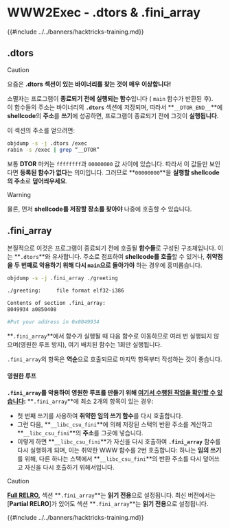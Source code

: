 # WWW2Exec - .dtors & .fini_array

{{#include ../../banners/hacktricks-training.md}}

## .dtors

> [!CAUTION]
> 요즘은 **.dtors 섹션이 있는 바이너리를 찾는 것이 매우 이상합니다!**

소멸자는 프로그램이 **종료되기 전에 실행되는 함수**입니다 ( `main` 함수가 반환된 후).\
이 함수들의 주소는 바이너리의 **`.dtors`** 섹션에 저장되며, 따라서 **`__DTOR_END__`**에 **shellcode**의 **주소**를 **쓰기**에 성공하면, 프로그램이 종료되기 전에 그것이 **실행됩니다**.

이 섹션의 주소를 얻으려면:
```bash
objdump -s -j .dtors /exec
rabin -s /exec | grep “__DTOR”
```
보통 **DTOR** 마커는 `ffffffff`과 `00000000` 값 사이에 있습니다. 따라서 이 값들만 보인다면 **등록된 함수가 없다**는 의미입니다. 그러므로 **`00000000`**을 **실행할 shellcode의 주소**로 **덮어씌우세요**.

> [!WARNING]
> 물론, 먼저 **shellcode를 저장할 장소를 찾아야** 나중에 호출할 수 있습니다.

## **.fini_array**

본질적으로 이것은 프로그램이 종료되기 전에 호출될 **함수들**로 구성된 구조체입니다. 이는 **`.dtors`**와 유사합니다. 주소로 점프하여 **shellcode를 호출**할 수 있거나, **취약점을 두 번째로 악용하기 위해 다시 `main`으로 돌아가야** 하는 경우에 흥미롭습니다.
```bash
objdump -s -j .fini_array ./greeting

./greeting:     file format elf32-i386

Contents of section .fini_array:
8049934 a0850408

#Put your address in 0x8049934
```
**`.fini_array`**에서 함수가 실행될 때 다음 함수로 이동하므로 여러 번 실행되지 않으며(영원한 루프 방지), 여기 배치된 함수는 1회만 실행됩니다.

`.fini_array`의 항목은 **역순**으로 호출되므로 마지막 항목부터 작성하는 것이 좋습니다.

#### 영원한 루프

**`.fini_array`**를 악용하여 영원한 루프를 만들기 위해 [**여기서 수행된 작업을 확인할 수 있습니다**](https://guyinatuxedo.github.io/17-stack_pivot/insomnihack18_onewrite/index.html)**:** **`.fini_array`**에 최소 2개의 항목이 있는 경우:

- 첫 번째 쓰기를 사용하여 **취약한 임의 쓰기 함수**를 다시 호출합니다.
- 그런 다음, **`__libc_csu_fini`**에 의해 저장된 스택의 반환 주소를 계산하고 **`__libc_csu_fini`**의 **주소**를 그곳에 넣습니다.
- 이렇게 하면 **`__libc_csu_fini`**가 자신을 다시 호출하여 **`.fini_array`** 함수를 다시 실행하게 되며, 이는 취약한 WWW 함수를 2번 호출합니다: 하나는 **임의 쓰기**를 위해, 다른 하나는 스택에서 **`__libc_csu_fini`**의 반환 주소를 다시 덮어쓰고 자신을 다시 호출하기 위해서입니다.

> [!CAUTION]
> [**Full RELRO**](../common-binary-protections-and-bypasses/relro.md)**,** 섹션 **`.fini_array`**는 **읽기 전용**으로 설정됩니다.
> 최신 버전에서는 [**Partial RELRO**]가 있어도 섹션 **`.fini_array`**는 **읽기 전용**으로 설정됩니다.

{{#include ../../banners/hacktricks-training.md}}

